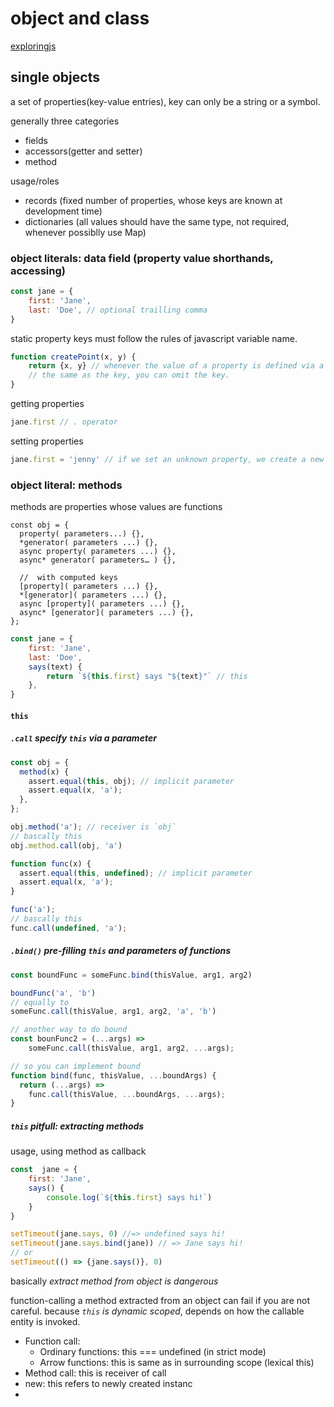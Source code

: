 # object and class

[exploringjs](https://exploringjs.com/impatient-js/ch_single-objects.html)

## single objects

a set of properties(key-value entries), key can only be a string or a symbol.

generally three categories

* fields
* accessors(getter and setter)
* method

usage/roles

* records (fixed number of properties, whose keys are known at development time)
* dictionaries (all values should have the same type, not required, whenever possiblly use Map)


### object literals: data field (property value shorthands, accessing)

```js
const jane = {
    first: 'Jane',
    last: 'Doe', // optional trailling comma
}
```

static property keys must follow the rules of javascript variable name.

```js
function createPoint(x, y) {
    return {x, y} // whenever the value of a property is defined via a variable and that name is
    // the same as the key, you can omit the key.
}
```

getting properties

```js
jane.first // . operator
```

setting properties

```js
jane.first = 'jenny' // if we set an unknown property, we create a new property
```

### object literal: methods

methods are properties whose values are functions

```
const obj = {
  property( parameters...) {},
  *generator( parameters ...) {},
  async property( parameters ...) {},
  async* generator( parameters… ) {},

  //  with computed keys
  [property]( parameters ...) {},
  *[generator]( parameters ...) {},
  async [property]( parameters ...) {},
  async* [generator]( parameters ...) {},
};
```

```js
const jane = {
    first: 'Jane',
    last: 'Doe',
    says(text) {
        return `${this.first} says "${text}"` // this
    },
}
```

#### `this`

##### `.call` specify `this` via a parameter

```js
const obj = {
  method(x) {
    assert.equal(this, obj); // implicit parameter
    assert.equal(x, 'a');
  },
};

obj.method('a'); // receiver is `obj`
// bascally this
obj.method.call(obj, 'a')

function func(x) {
  assert.equal(this, undefined); // implicit parameter
  assert.equal(x, 'a');
}

func('a');
// bascally this
func.call(undefined, 'a');
```

##### `.bind()` pre-filling `this` and parameters of functions

```js
const boundFunc = someFunc.bind(thisValue, arg1, arg2)

boundFunc('a', 'b')
// equally to 
someFunc.call(thisValue, arg1, arg2, 'a', 'b')

// another way to do bound
const bounFunc2 = (...args) => 
    someFunc.call(thisValue, arg1, arg2, ...args);

// so you can implement bound
function bind(func, thisValue, ...boundArgs) {
  return (...args) =>
    func.call(thisValue, ...boundArgs, ...args);
}
```

##### `this` pitfull: extracting methods

usage, using method as callback

```js
const  jane = {
    first: 'Jane',
    says() {
        console.log(`${this.first} says hi!`)
    }
}

setTimeout(jane.says, 0) //=> undefined says hi!
setTimeout(jane.says.bind(jane)) // => Jane says hi!
// or
setTimeout(() => {jane.says()}, 0)
```

basically *extract method from object is dangerous*

function-calling a method extracted from an object can fail if you are not careful.
because *`this` is dynamic scoped*, depends on how the callable entity is invoked.

* Function call:
    * Ordinary functions: this === undefined (in strict mode)
    * Arrow functions: this is same as in surrounding scope (lexical this)
* Method call: this is receiver of call
* new: this refers to newly created instanc
* <script> element: this === globalThis
* ECMAScript modules: this === undefined
* CommonJS modules: this === module.exports

```js
class ClickHandler {
  constructor(id, elem) {
    this.id = id;
    elem.addEventListener('click', this.handleClick); // (A)
  }
  handleClick(event) {
    alert('Clicked ' + this.id);
  }
}
```
line A should be `elem.addEventListener('click', this.handleClick.bind(this));`

##### `this` pitfull: shadowing this

```js
const prefixer = {
  prefix: '==> ',
  prefixStringArray(stringArray) {
    return stringArray.map(
      function (x) {
        return this.prefix + x; // this is undefined
      });
  },
};
```
arrow function doesn’t have its own `this` and therefore doesn’t shadow anything.

```js
const prefixer = {
  prefix: '==> ',
  prefixStringArray(stringArray) {
    return stringArray.map(
      (x) => {
        return this.prefix + x;
      });
  },
};
```

store `this` in a different variable

```js
prefixStringArray(stringArray) {
  const that = this; // (A)
  return stringArray.map(
    function (x) {
      return that.prefix + x;
    });
}
```

specify a fixed `this` for the callback

```js
prefixStringArray(stringArray) {
  return stringArray.map(
    function (x) {
      return this.prefix + x;
    }.bind(this)); // (A)
},
```

`.map()` lets us sepcify a value for `this`

```js
prefixStringArray(stringArray) {
  return stringArray.map(
    function (x) {
      return this.prefix + x;
    },
    this); // (A)
},
```

##### *avoiding the pitfalls of `this`*


* using arrow function for *function argument aka callback* => linter?
* don't extract method, only call `obj.method()`, callback wrap in arrow function
* don't refer to `this` inside function declarations => linter

static checking ESLint

### object literal: accessors

[accessor](https://en.wikipedia.org/wiki/Property_(programming))

```
const obj = {
  get property() {},
  set property(value) {},

  //  with computed keys
  get [property]() {},
  set [property](value) {},

};
```

```js
// getter
const jane = {
    first: 'Jane',
    last: 'Doe',
    get full() {
        return `${this.first} ${this.last}`;
    },
}

assert.equal(jane.full, 'Jane Doe')
jane.first = 'John'
assert.equal(jane.full, 'John Doe')
jane.full = 'Jenny Doe'  // this doesn't throw, but does not have any effect on `jane`
assert.equal(jane.full, 'John Doe')
```

```js
const jane = {
  first: 'Jane',
  last: 'Doe',
  set full(fullName) {
    const parts = fullName.split(' ');
    this.first = parts[0];
    this.last = parts[1];
  },
};
```

### spreading into object literals (copying, default values for missing properties, non-destructively changing properties) (non-destructively deleting -> desctructive assignment)

```js
const obj = {foo: 1, bar: 2}
const obj0 = {...obj, baz:3}
```

if property keys clash, the property that is mentioned last "wins"

* shallow copying objects
    ```js
    const original = { a: 1, b: {foo: true} };
    const copy = {...original};
    copy.b.foo = false;
    assert.deepEqual(
        original, { a: 1, b: {foo: false} });
    ```
* default values for missing properties
    ```js
    const DEFAULTS = {foo: 'a', bar: 'b'};
    const providedData = {foo: 1}

    const allData = {...DEFAULTS, ...providedData};
    ```
* non-destructively changing properties
    ```js
    const obj = {foo: 'a', bar: 'b'}
    obj.foo = 1; // destructive

    const obj = {foo: 'a', bar: 'b'}
    const updatedObj = {...obj, foo: 1}
    ```

### objects as dictionaries

[mime-db](https://github.com/jshttp/mime-db)

using require to import json, as mime database

#### arbitrary fixed strings as keys

```js
const obj = {
    'Can be any string!': 123, 
}
// Get property
assert.equal(obj['Can be any string!'], 123); // square brackets accessing

// Set property
obj['Can be any string!'] = 'abc';
assert.equal(obj['Can be any string!'], 'abc');

const obj = {
  'A nice method'() {
    return 'Yes!';
  },
};

assert.equal(obj['A nice method'](), 'Yes!');
```

#### dynamically computed keys

```js
const obj = {
  ['Hello world!']: true,
  ['f'+'o'+'o']: 123,
  [Symbol.toStringTag]: 'Goodbye', // (A)
};
assert.equal(obj['Hello world!'], true);
assert.equal(obj.foo, 123);
assert.equal(obj[Symbol.toStringTag], 'Goodbye');
```

square brackets operator for getting and setting properties works with arbitrary expressions

```js
assert.equal(obj['f'+'o'+'o'], 123);
assert.equal(obj['==> foo'.slice(-3)], 123);

const methodKey = Symbol();
const obj = {
  [methodKey]() {
    return 'Yes!';
  },
};

assert.equal(obj[methodKey](), 'Yes!');
```

### pitfalls of using an object as dictionary

* `in` operator also finds inherited properties
* `__proto__`, has special meaning, can not be setted as key

to avoid pitfalls

* using Map
* use an object without a prototype
    ```js
    const dict = Object.create(null); // no prototype

    assert.equal('toString' in dict, false); // (A)

    dict['__proto__'] = 123;
    assert.deepEqual(Object.keys(dict), ['__proto__']);
    ```
### operators

#### `in`, is there a property with a given key?

`in` operator also finds inherited properties

```js
const obj = {foo: 'abc', bar: false}

'bar' in obj //=> true
```

#### `delete` deleting properties

```js
const obj = {foo: 123,}

delete obj.foo
```

#### listing property keys

##### enumerability of own property


### standard methods (contract methods)

methods can be overridden to configure how an object is treated by the language

.toString() how objects are converted to strings
```js
String({toString() { return 'Hello!' }})
//=> 'Hello!'
String({})
//=> '[object Object]'
```
.valueOf() how objects are converted to numbers
```js
Number({valueOf() { return 123 }})
//=> 123
Number({})
//=> NaN
```

## prototype chains

each object has a prototype that is either null or an object.
the object inherits all of the prototype's properties.

```js
const proto = {
  protoProp: 'a',
};
const obj = {
  __proto__: proto,
  objProp: 'b',
};

// obj inherits .protoProp:
assert.equal(obj.protoProp, 'a');
assert.equal('protoProp' in obj, true);
```

all properties:
* getting
* `in`

own properties:

* setting *overriding*
* Object.keys()

### pitfalls

only the first member of a prototype chain is mutated, *overriding*

`__proto__` is not always available, the recommended ways of getting
and setting prototypes
  * Object.getPrototypeOf(obj: Object): Object, getting
  * Object.create(proto: Object): Object or __proto__ in object literal, creating
  * Object.setPrototypeOf(obj, proto)
  * p is in the prototype chain of o
    * p.isPrototypeOf(o)

### sharing via prototypes

```js
const PersonProto = {
  describe() {
    return `Person named ${this.name}`;
  },
};
const jane = {
  __proto__: PersonProto,
  name: 'Jane',
};
const tarzan = {
  __proto__: PersonProto,
  name: 'Tarzan',
};

assert.equal(jane.describe(), 'Person named Jane');
assert.equal(tarzan.describe(), 'Person named Tarzan');
```

## method on `Object`

### object creating and manipulation (prototype, propertyDescriptor)

.create(proto, [propertiesObject]): newObj
.defineProperty(obj, prop, descriptor): obj
.defineProperties(obj, propertiesObject) : obj
.getOwnPropertyDescriptor(obj, prop): descriptor
.getOwnPropertyDescriptors(obj): propertiesObject
.getPrototypeOf(obj): proto
.setPrototypeOf(obj, proto): obj *very slow*
#isPrototypeOf()

.freeze()
.isExtensible()
.isFrozen()
.isSealed()
.preventExtensions()
.seal()

### contract method

#toString
#valueOf
#toLocaleString

### property related (understand property reading behavior is futile)

.fromEntries()

.entries() : own enumerable string-keyed property
.values(): 
.keys(): an array of *own* *enumerable* property *names*


.getOwnPropertyNames: an array of *own* property *names*
.getOwnPropertySymbols
#hasOwnProperty() symbol or string
#propertyIsEnumerale


[enumeration order](https://github.com/tc39/proposal-for-in-order)

### other

.assign() destructive (X)
.is()  (?)

## summary

### object literal

```js
let o = {}
let o = {a: 'foo', b: 42, c: {}}

let a = 'foo', b = 42, c = {}
let o = {a: a, b: b, c: c}

let o = {
  property: function (parameters) {},
  get property() {},
  set property(value) {}
};

// Shorthand property names (ES2015)
let a = 'foo', b = 42, c = {};
let o = {a, b, c}

// Shorthand method names (ES2015)
let o = {
  property(parameters) {}
}

// Computed property names (ES2015)
// for dynamic key and symbol key
let prop = 'foo'
let o = {
  [prop]: 'hey',
  ['b' + 'ar']: 'there'
}
```

method definitions

```js
const obj = {
  get property() {},
  set property(value) {},
  property( parameters… ) {},
  *generator( parameters… ) {},
  async property( parameters… ) {},
  async* generator( parameters… ) {},

  //  with computed keys
  get [property]() {},
  set [property](value) {},
  [property]( parameters… ) {},
  *[generator]( parameters… ) {},
  async [property]( parameters… ) {},
  async* [generator]( parameters… ) {},
};
```

#### optional trailling comma


### property accessors

dot notation or the bracket notation

```js
object.property // property must be a valid JavaScript identifier
object['property']
```

#### `in` `for...in` `delete`

delete vs set to undefined

### optional chaining

[optional chaining](https://github.com/tc39/proposal-optional-chaining)

instead of causing an error if a reference is nullish (null or undefined),
the expression short-circuits with a return value of undefined

```js
obj?.prop // optional static property access
obj?.[expr] // optional dynamic property access
arr?.[index]
func?.(args) // optional function or method call
```

```js
const adventurer = {
  name: 'Alice',
  cat: {
    name: 'Dinah'
  }
};

const dogName = adventurer.dog?.name;
console.log(dogName);
// expected output: undefined

console.log(adventurer.someNonExistentMethod?.());
// expected output: undefined
```

#### optional chaining with function calls

```js
// Written as of ES2019
function doSomething(onContent, onError) {
  try {
    // ... do something with the data 
  }
  catch (err) {
    if (onError) { // Testing if onError really exists
      onError(err.message);
    }
  }
}
// Using optional chaining with function calls
function doSomething(onContent, onError) {
  try {
   // ... do something with the data
  }
  catch (err) {
    onError?.(err.message); // no exception if onError is undefined
  }
}
```

#### combinning with the nullish coalescing operator

[nullish coalescing operator](https://github.com/tc39/proposal-nullish-coalescing)

```js
let customer = {
  name: "Carl",
  details: { age: 82 }
};
const customerCity = customer?.city ?? "Unknown city";
console.log(customerCity); // Unknown city
```

#### optional chaining not valid on the left-hand side of an assignment

```js
let object = {};
object?.property = 1; // Uncaught SyntaxError: Invalid left-hand side in assignment
```

### `this` and method

`this` is dynamic scoped variable




### spread properties to object literals

```js
// syntax
let { x, y, ...z } = { x: 1, y: 2, a: 3, b: 4 };
x; // 1
y; // 2
z; // { a: 3, b: 4 }
let n = { x, y, ...z };
n; // { x: 1, y: 2, a: 3, b: 4 }
```

[object rest spread](https://github.com/tc39/proposal-object-rest-spread)

```js
let obj1 = { foo: 'bar', x: 42 }
let obj2 = { foo: 'baz', y: 13 }

let clonedObj = { ...obj1 }
// Object { foo: "bar", x: 42 }

let mergedObj = { ...obj1, ...obj2 }
// Object { foo: "baz", x: 42, y: 13 }
```
### destructuring assignment

* destructuring and spreading conceptually a pair.
* for both object and iterable

left-hand side of `=` (data sink location)
* variable declaration
* assignment
* parameter definition

```js
const arr = ['a', 'b'];
for (const [index, element] of arr.entries()) {
    console.log(index, element);
}
// Output:
// 0, 'a'
// 1, 'b'
```

#### object destructing(rest)

```js
// level one
const address = {
  street: 'Evergreen Terrace',
  number: '742',
  city: 'Springfield',
  state: 'NT',
  zip: '49007',
};

const { street, city } = address;
assert.equal(street, 'Evergreen Terrace');
assert.equal(city, 'Springfield');


// level two: rename
const { street: s, city: c } = address;
assert.equal(s, 'Evergreen Terrace');
assert.equal(c, 'Springfield');

// level three: rest (must come last)

const obj = { a: 1, b: 2, c: 3 };
const { a: propValue, ...remaining } = obj;

assert.equal(propValue, 1);
assert.deepEqual(remaining, {b:2, c:3});

// remaining can also be viewed as the result of *non-destructively removing* property a from obj.
```

#### iterable-destructuring(skipping, rest, and nest pattern)

```js
const [x, y] = ['a', 'b'];
// skip elements by mentioning holes in side array pattern
const [, x, y] = ['a', 'b', 'c'];

// rest elements (must come last)
const [x, y, ...remaining] = ['a', 'b', 'c', 'd'];
```

#### usage

swapping variable values

```js
let x = 'a';
let y = 'b';

[x,y] = [y,x]; // swap
```

operations that return arrays

```js
// Skip the element at index 0 (the whole match):
const [, year, month, day] =
  /^([0-9]{4})-([0-9]{2})-([0-9]{2})$/
  .exec('2999-12-31');
```

multiple return values (either packaged as an Array or packaged as an object.)

```js
function findElement(arr, predicate) {
  for (let index=0; index < arr.length; index++) {
    const value = arr[index];
    if (predicate(value)) {
      // We found something:
      return { value, index };
    }
  }
  // We didn’t find anything:
  return { value: undefined, index: -1 };
}

const arr = [7, 8, 6];

const {value, index} = findElement(arr, x => x % 2 === 0);
assert.equal(value, 8);
assert.equal(index, 1);
// destructuring also serves us well if we are only interested in one of the two results
const {value} = findElement(arr, x => x % 2 === 0);

```

#### what happens if a pattern does not match anything?

undefined

```js
const {prop: p} = {};
assert.equal(p, undefined);

const [x] = [];
assert.equal(x, undefined);
```

#### default values

```js
const [x=1, y=2] = [];

assert.equal(x, 1);
assert.equal(y, 2);

const {first: f='', last: l=''} = {};
assert.equal(f, '');
assert.equal(l, '');

const {first='', last=''} = {};
assert.equal(first, '');
assert.equal(last, '');
```

* You can’t object-destructure undefined and null => type error
* You can’t Array-destructure non-iterable values => type error

#### parameter definitions(array pattern destructuring)

default values
rest elements

simulating named parameter

```js

function showMenu({title = "Untitled", width = 200, height = 100, items = []}) {
  // title, items – taken from options,
  // width, height – defaults used
  alert( `${title} ${width} ${height}` ); // My Menu 200 100
  alert( items ); // Item1, Item2
}


// we pass object to function
// ...and it immediately expands it to variables

let options = {
  title: "My menu",
  items: ["Item1", "Item2"]
};
showMenu(options);

// you can even simulating swif outside name and inside name
function({
  incomingProperty: varName = defaultValue
  ...
})

showMenu({}); // ok, all values are default

showMenu(); // this would give an error

// fix this making {} the default value for the whole object

function showMenu({ title = "Menu", width = 100, height = 200 } = {}) {
  alert( `${title} ${width} ${height}` );
}

showMenu(); // Menu 100 200

```

#### nested destructuring

```js
let options = {
  size: {
    width: 100,
    height: 200
  },
  items: ["Cake", "Donut"],
  extra: true
};

// destructuring assignment split in multiple lines for clarity
let {
  size: { // put size here
    width,
    height
  },
  items: [item1, item2], // assign items here
  title = "Menu" // not present in the object (default value is used)
} = options;
```

[mdn](https://developer.mozilla.org/en-US/docs/Web/JavaScript/Reference/Operators/Destructuring_assignment)

[javascript.info](https://javascript.info/destructuring-assignment)

[exploringjs](https://exploringjs.com/impatient-js/ch_destructuring.html#array-destructuring)


----

deepcopy

deepequal

equal
  ==
  ===
  Object.is